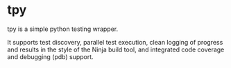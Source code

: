 tpy
===

tpy is a simple python testing wrapper.

It supports test discovery, parallel test execution, clean logging of progress
and results in the style of the Ninja build tool, and integrated code coverage
and debugging (pdb) support.

